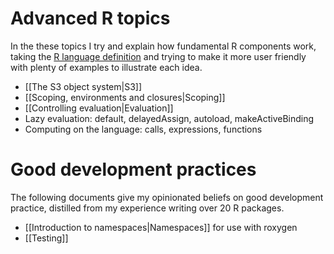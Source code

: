 # Advanced R topics

In the these topics I try and explain how fundamental R components work, taking the [R language definition][lang-def] and trying to make it more user friendly with plenty of examples to illustrate each idea.

  * [[The S3 object system|S3]]
  * [[Scoping, environments and closures|Scoping]]
  * [[Controlling evaluation|Evaluation]]
  * Lazy evaluation: default, delayedAssign, autoload, makeActiveBinding
  * Computing on the language: calls, expressions, functions

# Good development practices

The following documents give my opinionated beliefs on good development practice, distilled from my experience writing over 20 R packages.

  * [[Introduction to namespaces|Namespaces]] for use with roxygen
  * [[Testing]]

  [lang-def]:http://cran.r-project.org/doc/manuals/R-lang.html
  